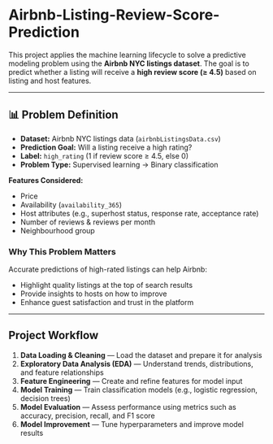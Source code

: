 # Airbnb-Listing-Review-Score-Prediction

This project applies the machine learning lifecycle to solve a predictive modeling problem using the **Airbnb NYC listings dataset**. The goal is to predict whether a listing will receive a **high review score (≥ 4.5)** based on listing and host features.

---

## 📊 Problem Definition

- **Dataset:** Airbnb NYC listings data (`airbnbListingsData.csv`)  
- **Prediction Goal:** Will a listing receive a high rating?  
- **Label:** `high_rating` (1 if review score ≥ 4.5, else 0)  
- **Problem Type:** Supervised learning → Binary classification  

**Features Considered:**
- Price  
- Availability (`availability_365`)  
- Host attributes (e.g., superhost status, response rate, acceptance rate)  
- Number of reviews & reviews per month  
- Neighbourhood group  

### Why This Problem Matters
Accurate predictions of high-rated listings can help Airbnb:
- Highlight quality listings at the top of search results  
- Provide insights to hosts on how to improve  
- Enhance guest satisfaction and trust in the platform  

---

## Project Workflow

1. **Data Loading & Cleaning** — Load the dataset and prepare it for analysis  
2. **Exploratory Data Analysis (EDA)** — Understand trends, distributions, and feature relationships  
3. **Feature Engineering** — Create and refine features for model input 
4. **Model Training** — Train classification models (e.g., logistic regression, decision trees) 
5. **Model Evaluation** — Assess performance using metrics such as accuracy, precision, recall, and F1 score  
6. **Model Improvement** — Tune hyperparameters and improve model results  
